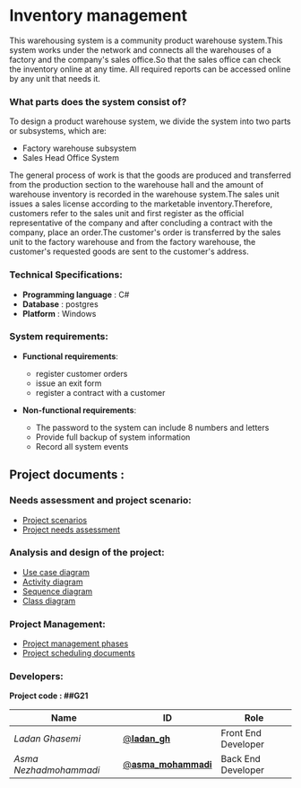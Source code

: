 # Inventory management
This warehousing system is a community product warehouse system.This system works under the network and connects all the warehouses of a factory and the company's sales office.So that the sales office can check the inventory online at any time. All required reports can be accessed online by any unit that needs it.

### What parts does the system consist of?
To design a product warehouse system, we divide the system into two parts or subsystems, which are:
- Factory warehouse subsystem
- Sales Head Office System

The general process of work is that the goods are produced and transferred from the production section to the warehouse hall and the amount of warehouse inventory is recorded in the warehouse system.The sales unit issues a sales license according to the marketable inventory.Therefore, customers refer to the sales unit and first register as the official representative of the company and after concluding a contract with the company, place an order.The customer's order is transferred by the sales unit to the factory warehouse and from the factory warehouse, the customer's requested goods are sent to the customer's address.

### Technical Specifications:
- **Programming language** : C#
- **Database** : postgres
- **Platform** : Windows

### System requirements:

- **Functional requirements**:

   - register customer orders
   - issue an exit form
   - register a contract with a customer

- **Non-functional requirements**:

   - The password to the system can include 8 numbers and letters
   - Provide full backup of system information
   - Record all system events

## Project documents :

### Needs assessment and project scenario:

- [Project scenarios](/Documentation/Scenario.md)
- [Project needs assessment](/Documentation/Requirements.md)


### Analysis and design of the project:
* [Use case diagram](Documentation/image/UseCase_diagram)
* [Activity diagram](/Documentation/image/Activity_diagram)
* [Sequence diagram](/Documentation/image/Sequence_diagram)
* [Class diagram](/Documentation/image/Class_diagram)


### Project Management:
- [Project management phases](/Documentation/ProjectManagementPhases.md)
- [Project scheduling documents](/Documentation/ProjectScheduling.md)

### Developers:

**Project code : ##G21**

Name | ID | Role
------------ | ------------- | ------------- 
*Ladan Ghasemi* | [@𝐥𝐚𝐝𝐚𝐧_𝐠𝐡](https://github.com/ladan-gh) | Front End Developer
*Asma Nezhadmohammadi* | [@𝐚𝐬𝐦𝐚_𝐦𝐨𝐡𝐚𝐦𝐦𝐚𝐝𝐢](https://github.com/asma-mohammadi) | Back End Developer
